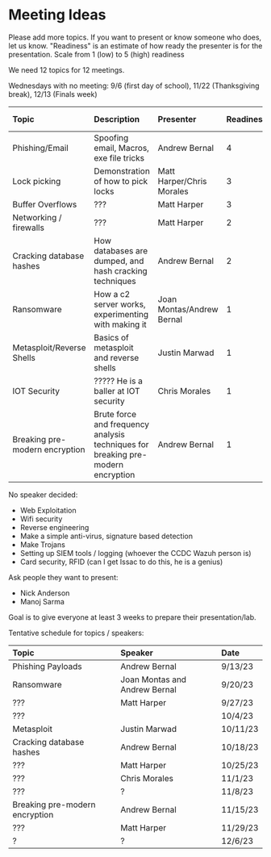 # Meeting Ideas
Please add more topics. If you want to present or know someone who does, let us know. 
"Readiness" is an estimate of how ready the presenter is for the presentation.
Scale from 1 (low) to 5 (high) readiness

We need 12 topics for 12 meetings. 

Wednesdays with no meeting: 9/6 (first day of school), 11/22 (Thanksgiving break), 12/13 (Finals week)

|Topic|Description|Presenter|Readiness|Confirmed Speaker|
|:---|:---|:----------|:-----------|---------------|
|Phishing/Email|Spoofing email, Macros, exe file tricks|Andrew Bernal|4|Y|
|Lock picking|Demonstration of how to pick locks|Matt Harper/Chris Morales|3|N|
|Buffer Overflows| ??? |Matt Harper|3|Y|
|Networking / firewalls| ??? |Matt Harper|2|Y|
|Cracking database hashes|How databases are dumped, and hash cracking techniques|Andrew Bernal|2|Y|
|Ransomware|How a c2 server works, experimenting with making it|Joan Montas/Andrew Bernal|1|Y|
|Metasploit/Reverse Shells|Basics of metasploit and reverse shells|Justin Marwad|1|N|
|IOT Security| ????? He is a baller at IOT security|Chris Morales|1|N|
|Breaking pre-modern encryption|Brute force and frequency analysis techniques for breaking pre-modern encryption|Andrew Bernal|1|Y|

No speaker decided:

+ Web Exploitation
+ Wifi security
+ Reverse engineering
+ Make a simple anti-virus, signature based detection
+ Make Trojans
+ Setting up SIEM tools / logging (whoever the CCDC Wazuh person is)
+ Card security, RFID (can I get Issac to do this, he is a genius)

Ask people they want to present:
+ Nick Anderson
+ Manoj Sarma

Goal is to give everyone at least 3 weeks to prepare their presentation/lab.

Tentative schedule for topics / speakers:

|Topic|Speaker|Date|
|:----|:------|:---|
|Phishing Payloads|Andrew Bernal|9/13/23|
|Ransomware|Joan Montas and Andrew Bernal|9/20/23|
|???|Matt Harper|9/27/23|
|???||10/4/23|
|Metasploit|Justin Marwad|10/11/23|
|Cracking database hashes|Andrew Bernal|10/18/23|
|???|Matt Harper|10/25/23|
|???|Chris Morales|11/1/23|
|???|?|11/8/23|
|Breaking pre-modern encryption|Andrew Bernal|11/15/23|
|???|Matt Harper|11/29/23|
|?|?|12/6/23|

